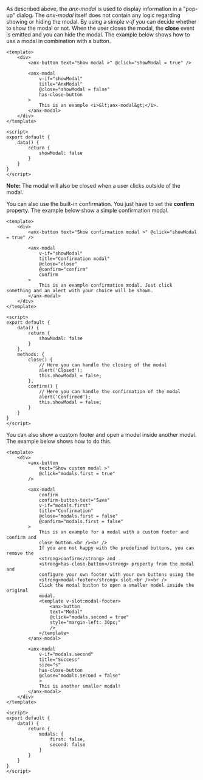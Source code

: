 As described above, the *anx-modal* is used to display information in a "pop-up" dialog. The *anx-modal* itself does not contain any logic regarding showing or hiding the modal. By using a simple *v-if* you can decide whether to show the modal or not. When the user closes the modal, the **close** event is emitted and you can hide the modal. The example below shows how to use a modal in combination with a button.

```vue
<template>
    <div>
        <anx-button text="Show modal >" @click="showModal = true" />

        <anx-modal
            v-if="showModal"
            title="AnxModal"
            @close="showModal = false"
            has-close-button
        >
            This is an example <i>&lt;anx-modal&gt;</i>.
        </anx-modal>
    </div>
</template>

<script>
export default {
    data() {
        return {
            showModal: false
        }
    }
}
</script>
```

__Note:__ The modal will also be closed when a user clicks outside of the modal.

You can also use the built-in confirmation. You just have to set the **confirm** property. The example below show a simple confirmation modal.

```vue
<template>
    <div>
        <anx-button text="Show confirmation modal >" @click="showModal = true" />

        <anx-modal
            v-if="showModal"
            title="Confirmation modal"
            @close="close"
            @confirm="confirm"
            confirm
        >
            This is an example confirmation modal. Just click something and an alert with your choice will be shown.
        </anx-modal>
    </div>
</template>

<script>
export default {
    data() {
        return {
            showModal: false
        }
    },
    methods: {
        close() {
            // Here you can handle the closing of the modal
            alert('Closed');
            this.showModal = false;
        },
        confirm() {
            // Here you can handle the confirmation of the modal
            alert('Confirmed');
            this.showModal = false;
        }
    }
}
</script>
```

You can also show a custom footer and open a model inside another modal. The example below shows how to do this.

```vue
<template>
    <div>
        <anx-button
            text="Show custom modal >"
            @click="modals.first = true"
        />

        <anx-modal
            confirm
            confirm-button-text="Save"
            v-if="modals.first"
            title="Confirmation"
            @close="modals.first = false"
            @confirm="modals.first = false"
        >
            This is an example for a modal with a custom footer and confirm and
            close button.<br /><br />
            If you are not happy with the predefined buttons, you can remove the
            <strong>confirm</strong> and
            <strong>has-close-button</strong> property from the modal and
            configure your own footer with your own buttons using the
            <strong>modal-footer</strong> slot.<br /><br />
            Click the modal button to open a smaller model inside the original
            modal.
            <template v-slot:modal-footer>
                <anx-button
                text="Modal"
                @click="modals.second = true"
                style="margin-left: 30px;"
                />
            </template>
        </anx-modal>

        <anx-modal
            v-if="modals.second"
            title="Success"
            size="s"
            has-close-button
            @close="modals.second = false"
            >
            This is another smaller modal!
        </anx-modal>
    </div>
</template>

<script>
export default {
    data() {
        return {
            modals: {
                first: false,
                second: false
            }
        }
    }
}
</script>
```